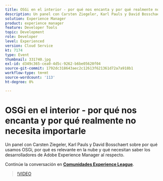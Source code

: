 ```yaml
---
title: OSGi en el interior - por qué nos encanta y por qué realmente no necesita importarle
description: Un panel con Carsten Ziegeler, Karl Pauls y David Bosschaert sobre por qué usamos OSGi, por qué es relevante en la nube y qué necesitan saber los desarrolladores de Adobe Experience Manager al respecto. Esta sesión se entregó como parte del evento de contenido de Adobe Developers Live.
solution: Experience Manager
product: experience manager
feature: Developer Tools
topic: Development
role: Developer
level: Experienced
version: Cloud Service
kt: 7174
type: Event
thumbnail: 331740.jpg
exl-id: d349c365-cea0-4d5c-9262-b6be05620f04
source-git-commit: 1792dc318643aec2c12613f621361d72a7a918b1
workflow-type: tm+mt
source-wordcount: '113'
ht-degree: 0%

---
```


# OSGi en el interior - por qué nos encanta y por qué realmente no necesita importarle

Un panel con Carsten Ziegeler, Karl Pauls y David Bosschaert sobre por qué usamos OSGi, por qué es relevante en la nube y qué necesitan saber los desarrolladores de Adobe Experience Manager al respecto.

Continúe la conversación en **[Comunidades Experience League](https://adobe.ly/36Yd3v6)**.

>[!VIDEO](https://video.tv.adobe.com/v/331740/?quality=12&learn=on&hidetitle=true)
